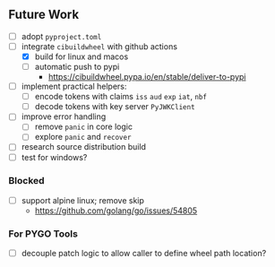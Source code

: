 ## Future Work
- [ ] adopt `pyproject.toml`
- [ ] integrate `cibuildwheel` with github actions
  - [x] build for linux and macos
  - [ ] automatic push to pypi
    - https://cibuildwheel.pypa.io/en/stable/deliver-to-pypi
- [ ] implement practical helpers:
    - [ ] encode tokens with claims `iss` `aud` `exp` `iat`, `nbf`
    - [ ] decode tokens with key server `PyJWKClient`
- [ ] improve error handling
    - [ ] remove `panic` in core logic
    - [ ] explore `panic` and `recover`
- [ ] research source distribution build
- [ ] test for windows?

### Blocked
- [ ] support alpine linux; remove skip
  - https://github.com/golang/go/issues/54805

### For PYGO Tools
- [ ] decouple patch logic to allow caller to define wheel path location?
